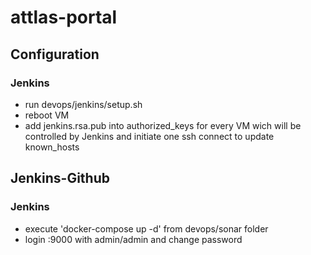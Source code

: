 # attlas-portal

## Configuration
### Jenkins
* run devops/jenkins/setup.sh
* reboot VM
* add jenkins.rsa.pub into authorized_keys for every VM wich will be controlled by Jenkins and initiate one ssh connect to update known_hosts

## Jenkins-Github

### Jenkins
* execute 'docker-compose up -d' from devops/sonar folder
* login <host>:9000 with admin/admin and change password